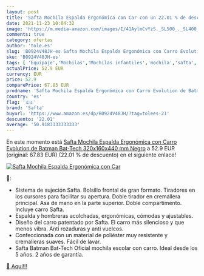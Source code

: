 ```yaml
---
layout: post
title: 'Safta Mochila Espalda Ergonómica con Car con un 22.01 % de descuento'
date: 2021-11-23 10:04:32
image: 'https://m.media-amazon.com/images/I/41AylmCvYzS._SL500_._SL400_.jpg'
comments: true
category: ofertas
author: 'tole.es'
slug: 'B0924V48JH-es Safta Mochila Espalda Ergonómica con Carro Evolution de...'
sku: 'B0924V48JH-es'
tags: [ 'Equipaje','Mochilas','Mochilas infantiles','mochila','safta', ]
actualPrice: 52.9 EUR
currency: EUR
price: 52.9
comparePrice: 67.83 EUR
prodname: 'Safta Mochila Espalda Ergonómica con Carro Evolution de Batman Bat-Tech  320x160x440 mm  Negro'
country: 'es'
flag: '🇪🇸'
brand: 'Safta'
buyurl: 'https://www.amazon.es/dp/B0924V48JH/?tag=tolees-21'
descuento: '22.01'
average: '50.9183333333333'
---
```


En este momento está [Safta Mochila Espalda Ergonómica con Carro Evolution de Batman Bat-Tech  320x160x440 mm  Negro](https://www.amazon.es/dp/B0924V48JH/?tag=tolees-21) a 52.9 EUR (original: 67.83 EUR) (22.01 %  de descuento) en el siguiente enlace!

[![Safta Mochila Espalda Ergonómica con Car](https://m.media-amazon.com/images/I/41AylmCvYzS._SL500_._SL400_.jpg)](https://www.amazon.es/dp/B0924V48JH/?tag=tolees-21)

🔎:

- Sistema de sujeción Safta. Bolsillo frontal de gran formato. Tiradores en los cursores para facilitar su apertura. Doble tirador en cremallera principal. Asa de mano en la parte superior. Doble compartimento. Incluye carro Safta.
- Espalda y hombreras acolchadas, ergonómicas, cómodas y ajustables.
- Diseño del carro patentado por Safta. El carro más silencioso y que menos vibra. Anti rozaduras y anti vuelcos.
- Confeccionada con un material de poliéster muy resistente y cremalleras suaves. Fácil de lavar.
- Safta Batman Bat-Tech Oficial mochila escolar con carro. Ideal desde los 5 años. 2 años de garantía.

[🛒 Aquí!!!](https://www.amazon.es/dp/B0924V48JH/?tag=tolees-21)
